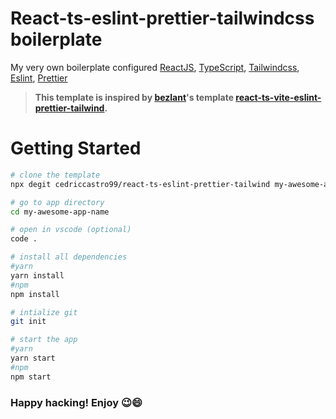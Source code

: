 # React-ts-eslint-prettier-tailwindcss boilerplate

My very own boilerplate configured [ReactJS](https://reactjs.org), [TypeScript](https://www.typescriptlang.org), [Tailwindcss](https://tailwindcss.com), [Eslint](https://eslint.org), [Prettier](https://prettier.io)

> **This template is inspired by [bezlant](https://github.com/bezlant)'s template [react-ts-vite-eslint-prettier-tailwind](https://github.com/bezlant/react-ts-vite-eslint-prettier-tailwind).**

# Getting Started
```bash
# clone the template
npx degit cedriccastro99/react-ts-eslint-prettier-tailwind my-awesome-app-name

# go to app directory
cd my-awesome-app-name

# open in vscode (optional) 
code .

# install all dependencies
#yarn
yarn install
#npm
npm install

# intialize git
git init

# start the app
#yarn
yarn start
#npm
npm start
```


### Happy hacking! Enjoy :wink::smile:
